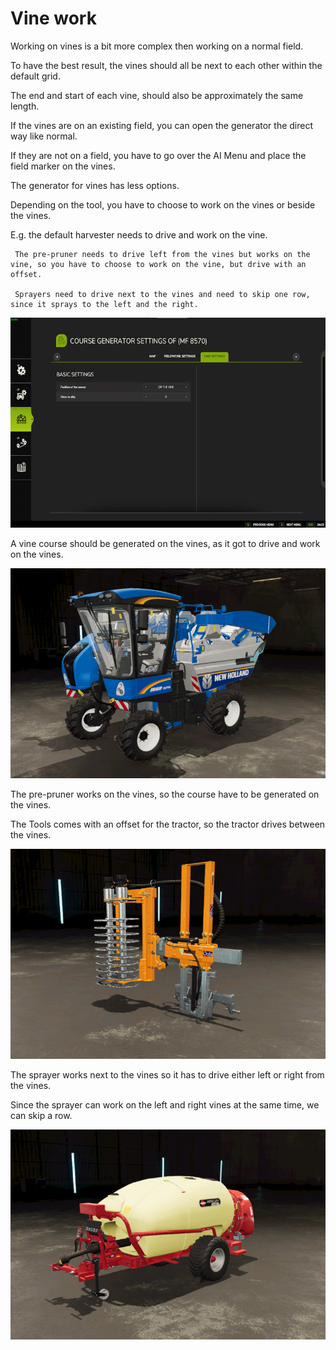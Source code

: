 # Vine work

  
  
Working on vines is a bit more complex then working on a normal field.  
  
To have the best result, the vines should all be next to each other within the default grid.  
  
The end and start of each vine, should also be approximately the same length.  
  
If the vines are on an existing field, you can open the generator the direct way like normal.  
  
If they are not on a field, you have to go over the AI Menu and place the field marker on the vines.  
  


  
  
The generator for vines has less options.  
  
Depending on the tool, you have to choose to work on the vines or beside the vines.  
  
E.g. the default harvester needs to drive and work on the vine.  
  
     The pre-pruner needs to drive left from the vines but works on the vine, so you have to choose to work on the vine, but drive with an offset.  
  
     Sprayers need to drive next to the vines and need to skip one row, since it sprays to the left and the right.  
  


![Image](../assets/images/vineworkgen_0_0_765_510.png)

  
  
A vine course should be generated on the vines, as it got to drive and work on the vines.  
  


![Image](../assets/images/vineworkharvest_0_0_765_510.png)

  
  
The pre-pruner works on the vines, so the course have to be generated on the vines.  
  
The Tools comes with an offset for the tractor, so the tractor drives between the vines.  
  


![Image](../assets/images/vineworkpruner_0_0_765_510.png)

  
  
The sprayer works next to the vines so it has to drive either left or right from the vines.  
  
Since the sprayer can work on the left and right vines at the same time, we can skip a row.  
  
  

![Image](../assets/images/vineworkspray_0_0_765_510.png)

